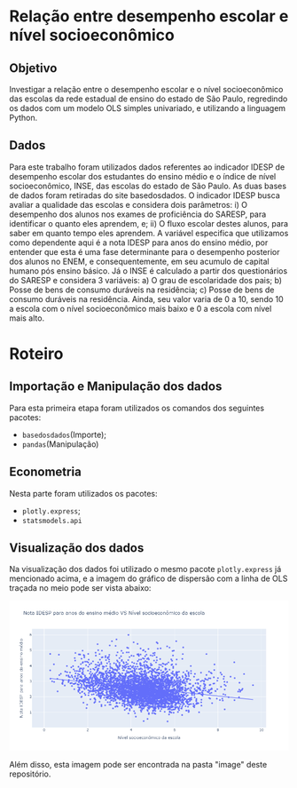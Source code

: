 # Relação entre desempenho escolar e nível socioeconômico

## Objetivo
Investigar a relação entre o desempenho escolar e o nível socioeconômico das escolas da rede estadual de ensino do estado de São Paulo, regredindo os dados com um modelo OLS simples univariado, e utilizando a linguagem Python.

## Dados
Para este trabalho foram utilizados dados referentes ao indicador IDESP de desempenho escolar dos estudantes do ensino médio e o índice de nível socioeconômico, INSE, das escolas do estado de São Paulo. As duas bases de dados foram retiradas do site basedosdados.
O indicador IDESP busca avaliar a qualidade das escolas e considera dois parâmetros:
i)	O desempenho dos alunos nos exames de proficiência do SARESP, para identificar o quanto eles aprendem, e;
ii)	O fluxo escolar destes alunos, para saber em quanto tempo eles aprendem.
A variável especifica que utilizamos como dependente aqui é a nota IDESP para anos do ensino médio, por entender que esta é uma fase determinante para o desempenho posterior dos alunos no ENEM, e consequentemente, em seu acumulo de capital humano pós ensino básico.
Já o INSE é calculado a partir dos questionários do SARESP e considera 3 variáveis:
a)	O grau de escolaridade dos pais;
b)	Posse de bens de consumo duráveis na residência;
c)	Posse de bens de consumo duráveis na residência.
Ainda, seu valor varia de 0 a 10, sendo 10 a escola com o nível socioeconômico mais baixo e 0 a escola com nível mais alto.

# Roteiro

## Importação e Manipulação dos dados
Para esta primeira etapa foram utilizados os comandos dos seguintes pacotes:
* `basedosdados`(Importe);
* `pandas`(Manipulação)

## Econometria
Nesta parte foram utilizados os pacotes:
* `plotly.express`;
* `statsmodels.api`

## Visualização dos dados
Na visualização dos dados foi utilizado o mesmo pacote `plotly.express` já mencionado acima, e a imagem do gráfico de dispersão com a linha de OLS traçada no meio pode ser vista abaixo:

![grafico1](image/plot.png)

Além disso, esta imagem pode ser encontrada na pasta "image" deste repositório.